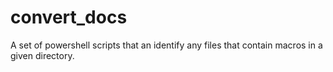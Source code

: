 # convert_docs
A set of powershell scripts that an identify any files that contain macros in a given directory.
